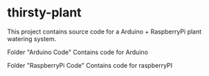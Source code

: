 # thirsty-plant

This project contains source code for a Arduino + RaspberryPi plant watering system.


Folder "Arduino Code" Contains code for Arduino

Folder "RaspberryPi Code" Contains code for raspberryPI


